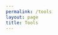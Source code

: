 ```yaml
---
permalink: /tools
layout: page
title: Tools
---
```


<!-- Load the zero-md element definition -->
<script type="module" src="https://cdn.jsdelivr.net/gh/zerodevx/zero-md@1/src/zero-md.min.js"></script>

<!-- Simply set the `src` attribute to your MD file and win -->
<zero-md src="../../tools/README.md"></zero-md>
